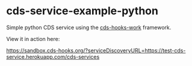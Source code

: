 # cds-service-example-python

Simple python CDS service using the [cds-hooks-work](https://github.com/vlaurenzano/cds-hooks-work) framework. 

View it in action here: 

https://sandbox.cds-hooks.org/?serviceDiscoveryURL=https://test-cds-service.herokuapp.com/cds-services

